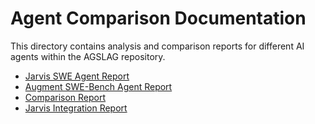 # Agent Comparison Documentation

This directory contains analysis and comparison reports for different AI agents within the AGSLAG repository.

- [Jarvis SWE Agent Report](./jarvis_swe_agent_report.md)
- [Augment SWE-Bench Agent Report](./augment_swebench_agent_report.md)
- [Comparison Report](./comparison_report.md)
- [Jarvis Integration Report](./jarvis_integration_report.md)